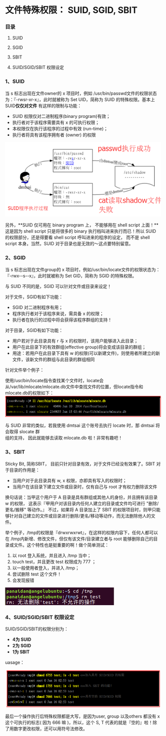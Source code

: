 # 文件特殊权限： SUID, SGID, SBIT

### 目录

1. SUID

2. SGID

3. SBIT

4. SUID/SGID/SBIT 权限设定

### 1、SUID

当 s 标志出现在文件owner的 x 项目时，例如 /usr/bin/passwd文件的权限状态为：『-rwsr-xr-x』，此时就被称为 Set UID，简称为 SUID 的特殊权限。基本上 SUID**仅仅对文件** 有这样的限制与功能：

* SUID 权限仅对二进制程序\(binary program\)有效；
* 执行者对于该程序需要具有 x 的可执行权限；
* 本权限仅在执行该程序的过程中有效 \(run-time\)；
* 执行者将具有该程序拥有者 \(owner\) 的权限

![](/assets/SUID程序执行过程.png)

另外，**SUID 仅可用在 binary program 上， 不能够用在 shell script 上面！**这是因为 shell script 只是将很多的 binary 执行档叫进来执行而已！所以 SUID 的权限部分，还是得要看 shell script 呼叫进来的程序的设定， 而不是 shell script 本身。当然，SUID 对于目录也是无效的～这点要特别留意。

### 2、SGID

当 s 标志出现在文件group的 x 项目时，例如/usr/bin/locate文件的权限状态为：『-rwx--s--x』，此时就被称为 Set GID，简称为 SGID 的特殊权限。

与 SUID 不同的是，SGID 可以针对文件或目录来设定！

对于文件，SGID有如下功能：

* SGID 对二进制程序有用；
* 程序执行者对于该程序来说，需具备 x 的权限；
* 执行者在执行的过程中将会获得该程序群组的支持！

对于目录，SGID有如下功能：

* 用户若对于此目录具有 r 与 x 的权限时，该用户能够进入此目录；
* 用户在此目录下的有效群组\(effective group\)将会变成该目录的群组；
* 用途：若用户在此目录下具有 w 的权限\(可以新建文件\)，则使用者所建立的新文件，该新文件的群组与此目录的群组相同

针对文件举个例子：

使用/usr/bin/locate指令查找某个文件时，locate会从/var/lib/mlocate/mlocate.db文件中查找文件的位置，但locate指令和mlocate.db的权限如下：![](/assets/SGID例子.png)

与 SUID 非常的类似，若我使用 dmtsai 这个账号去执行 locate 时，那 dmtsai 将会取得 slocate 群  
组的支持， 因此就能够去读取 mlocate.db 啦！非常有趣吧！

### 3、SBIT

Sticky Bit, 简称SBIT， 目前只针对目录有效，对于文件已经没有效果了。SBIT 对于目录的作用是：

* 当用户对于此目录具有 w, x 权限，亦即具有写入的权限时；
* 当用户在该目录下建立文件或目录时，仅有自己与 root 才有权力删除该文件

换句话说：当甲这个用户于 A 目录是具有群组或其他人的身份，并且拥有该目录 w 的权限， 这表示『甲用户对该目录内任何人建立的目录或文件均可进行 "删除/更名/搬移" 等动作。』 不过，如果将 A 目录加上了 SBIT 的权限项目时，则甲只能够针对自己建立的文件或目录进行删除/更名/移动等动作，而无法删除他人的文件。

举个例子，/tmp的权限是『drwxrwxrwt』，在这样的权限内容下，任何人都可以在 /tmp内新增、修改文件，但仅有该文件/目录建立者与 root 能够删除自己的目录或文件。这个特性也是挺重要的啊！做个简单测试：

1. 以 root 登入系统，并且进入 /tmp 当中；
2. touch test，并且更改 test 权限成为 777 ；
3. 以一般使用者登入，并进入 /tmp；
4. 尝试删除 test 这个文件！
5. 会发现报错

![](/assets/SBIT测试.png)

### 4、SUID/SGID/SBIT 权限设定

SUID/SGID/SBIT的权限分别为：

* **4为 SUID**
* **2为 SGID**
* **1为 SBIT**

uasage：

![](/assets/特殊权限设定.png)

最后一个操作执行后特殊权限都是大写，是因为user, group 以及others 都没有 x 这个可执行的标志\( 因为 666 嘛 \)，所以，这个 S, T 代表的就是『空的』啦！除了用数字更改权限，还可以用符号法修改。

